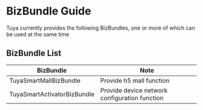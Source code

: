 # BizBundle Guide

Tuya currently provides the following BizBundles, one or more of which can be used at the same time

## BizBundle List

| BizBundle                        | Note                                         |
| --------------------------- | ------------------------------------------------ |
| TuyaSmartMallBizBundle      | Provide h5 mall function                                     |
| TuyaSmartActivatorBizBundle | Provide device network configuration function |

